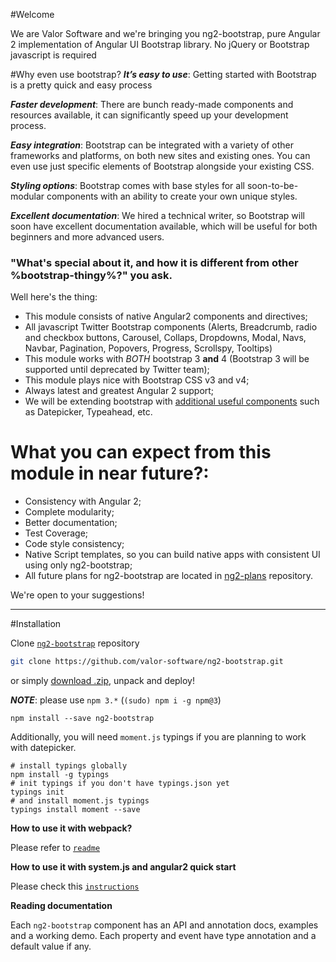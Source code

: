 #Welcome

We are Valor Software and we're bringing you ng2-bootstrap, pure Angular 2 implementation of Angular UI Bootstrap library. No jQuery or Bootstrap javascript is required

#Why even use bootstrap?
***It’s easy to use***: Getting started with Bootstrap is a pretty quick and easy process

***Faster development***: There are bunch ready-made components and resources available, it can significantly speed up your development process.

***Easy integration***: Bootstrap can be integrated with a variety of other frameworks and platforms, on both new sites and existing ones. You can even use just specific elements of Bootstrap alongside your existing CSS.

***Styling options***: Bootstrap comes with base styles for all soon-to-be-modular components with an ability to create your own unique styles.

***Excellent documentation***: We hired a technical writer, so Bootstrap will soon have excellent documentation available, which will be useful for both beginners and more advanced users.


###  "What's special about it, and how it is different from other %bootstrap-thingy%?" you ask. 
Well here's the thing:

- This module consists of native Angular2 components and directives;
- All javascript Twitter Bootstrap components (Alerts, Breadcrumb, radio and checkbox buttons, Carousel, Collaps, Dropdowns, Modal, Navs, Navbar, Pagination, Popovers, Progress, Scrollspy, Tooltips)
- This module works with *BOTH* bootstrap 3 **and** 4 (Bootstrap 3 will be supported until deprecated by Twitter team); 
- This module plays nice with Bootstrap CSS v3 and v4;
- Always latest and greatest Angular 2 support;
- We will be extending bootstrap with [additional useful components](https://github.com/valor-software/ng2-plans) such as Datepicker, Typeahead, etc.

# What you can expect from this module in near future?:

- Consistency with Angular 2;
- Complete modularity;
- Better documentation;
- Test Coverage;
- Code style consistency;
- Native Script templates, so you can build native apps with consistent UI using only ng2-bootstrap;
- All future plans for ng2-bootstrap are located in [ng2-plans](https://github.com/valor-software/ng2-plans) repository.

We're open to your suggestions!

-------------------------------

#Installation

Clone [`ng2-bootstrap`](https://github.com/valor-software/ng2-bootstrap.git) repository
```bash
git clone https://github.com/valor-software/ng2-bootstrap.git
```
or simply [download .zip](https://github.com/valor-software/ng2-bootstrap/archive/development.zip), unpack and deploy! 

***NOTE***: please use ```npm 3.*``` (```(sudo) npm i -g npm@3```)

`npm install --save ng2-bootstrap`

Additionally, you will need `moment.js` typings if you are planning to work with datepicker.

```
# install typings globally
npm install -g typings
# init typings if you don't have typings.json yet
typings init
# and install moment.js typings
typings install moment --save
```

**How to use it with webpack?**

Please refer to [`readme`](https://github.com/valor-software/ng2-bootstrap#with-webpack-angularclassangular2-webpack-starter)

**How to use it with system.js and angular2 quick start**

Please check this [`instructions`](https://github.com/valor-software/ng2-bootstrap#quick-start)

**Reading documentation**

Each `ng2-bootstrap` component has an API and annotation docs, examples and a working demo. Each property and event have type annotation and a default value if any.